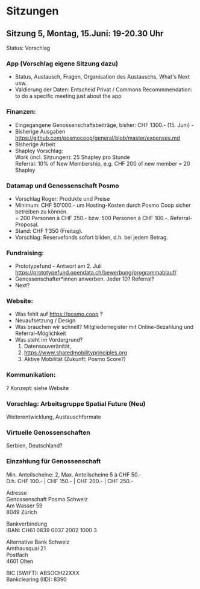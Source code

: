 # Sitzungen 

## Sitzung 5, Montag, 15.Juni: 19-20.30 Uhr
Status: Vorschlag

### App (Vorschlag eigene Sitzung dazu)
- Status, Austausch, Fragen, Organisation des Austauschs, What's Next usw.
- Valdierung der Daten: Entscheid Privat / Commons
Recommmendation: to do a specific meeting just about the app

### Finanzen:
- Eingegangene Genossenschaftsbeiträge, bisher: CHF 1300.- (15. Juni) - 
- Bisherige Ausgaben https://github.com/posmocoop/general/blob/master/expenses.md
- Bisherige Arbeit
- Shapley Vorschlag:             
  Work (incl. Sitzungen): 25 Shapley pro Stunde           
  Referral: 10% of New Membership, e.g. CHF 200 of new member = 20 Shapley    

### Datamap und Genossenschaft Posmo
- Vorschlag Roger: Produkte und Preise
- Minimum: CHF 50'000.- um Hosting-Kosten durch Posmo Coop sicher betreiben zu können.         
  = 200 Personen à CHF 250.- bzw. 500 Personen à CHF 100.-. Referral-Proposal.
- Stand: CHF 1'350 (Freitag).
- Vorschlag: Reservefonds sofort bilden, d.h. bei jedem Betrag. 

### Fundraising:
- Prototypefund - Antwort am 2. Juli https://prototypefund.opendata.ch/bewerbung/programmablauf/
- Genossenschafter\*innen anwerben. Jeder 10? Referral?
- Next?

### Website:
- Was fehlt auf https://posmo.coop ?
- Neuaufsetzung / Design
- Was brauchen wir schnell?
  Mitgliederregister mit Online-Bezahlung und Referral-Möglichkeit
- Was steht im Vordergrund? 
  1. Datensouveränität, 
  2. https://www.sharedmobilityprinciples.org
  3. Aktive Mobilität (Zukunft: Posmo Score?)


### Kommunikation:
? Konzept: siehe Website

### Vorschlag: Arbeitsgruppe Spatial Future (Neu)
Weiterentwicklung, Austauschformate     


### Virtuelle Genossenschaften
Serbien, Deutschland?

### Einzahlung für Genossenschaft
Min. Anteilscheine: 2, Max. Anteilscheine 5 à CHF 50.-            
D.h. CHF 100.- | CHF 150.- | CHF 200.- | CHF 250.-         
          
Adresse       
Genossenschaft Posmo Schweiz      
Am Wasser 59       
8049 Zürich          
             
Bankverbindung          
IBAN: CH61 0839 0037 2002 1000 3           
          
Alternative Bank Schweiz         
Amthausquai 21        
Postfach         
4601 Olten          
         
BIC (SWIFT): ABSOCH22XXX          
Bankclearing (IID): 8390           
                   
                 
